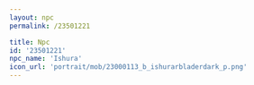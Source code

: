 ```yaml
---
layout: npc
permalink: /23501221

title: Npc
id: '23501221'
npc_name: 'Ishura'
icon_url: 'portrait/mob/23000113_b_ishurarbladerdark_p.png'
---
```

